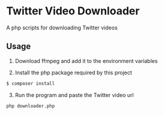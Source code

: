 # Twitter Video Downloader

A php scripts for downloading Twitter videos

## Usage

1. Download ffmpeg and add it to the environment variables


2. Install the php package required by this project

```sh
$ composer install
```

3. Run the program and paste the Twitter video url

```sh
php downloader.php
```
